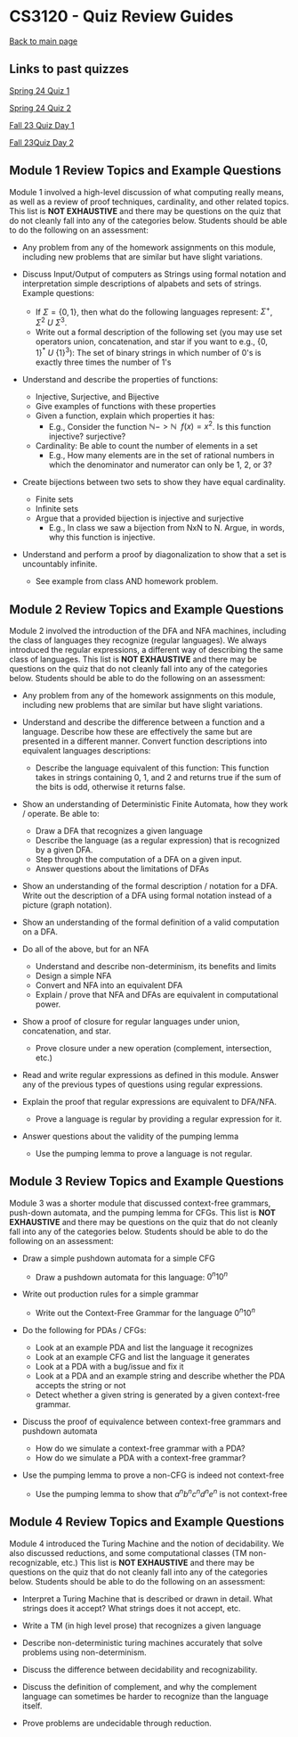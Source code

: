 CS3120 - Quiz Review Guides
===============================

[Back to main page](../index.html)

<a name="links"></a>Links to past quizzes
---------------------------------------

[Spring 24 Quiz 1](./sp24-quiz1.pdf)

[Spring 24 Quiz 2](./sp24-quiz2.pdf)

[Fall 23 Quiz Day 1](./QuizDay1.pdf)

[Fall 23Quiz Day 2](./QuizDay2.pdf)


<a name="introduction"></a>Module 1 Review Topics and Example Questions
---------------------------------------

Module 1 involved a high-level discussion of what computing really means, as well as a review of proof techniques, cardinality, and other related topics. This list is **NOT EXHAUSTIVE** and there may be questions on the quiz that do not cleanly fall into any of the categories below. Students should be able to do the following on an assessment:

- Any problem from any of the homework assignments on this module, including new problems that are similar but have slight variations.

- Discuss Input/Output of computers as Strings using formal notation and interpretation simple descriptions of alpabets and sets of strings. Example questions:
	- If $\Sigma=\{0,1\}$, then what do the following languages represent: $\Sigma^+$, $\Sigma^2 \ U \ \Sigma^3$. 
	- Write out a formal description of the following set (you may use set operators union, concatenation, and star if you want to e.g., $\{0,1\}^* \ U \ \{1\}^3$): The set of binary strings in which number of 0's is exactly three times the number of 1's

- Understand and describe the properties of functions:
	- Injective, Surjective, and Bijective
	- Give examples of functions with these properties
	- Given a function, explain which properties it has:
		- E.g., Consider the function $\mathbb{N}->\mathbb{N} \ \ f(x)=x^2$. Is this function injective? surjective?
	- Cardinality: Be able to count the number of elements in a set
		- E.g., How many elements are in the set of rational numbers in which the denominator and numerator can only be 1, 2, or 3?

- Create bijections between two sets to show they have equal cardinality.
	- Finite sets
	- Infinite sets
	- Argue that a provided bijection is injective and surjective
		- E.g., In class we saw a bijection from NxN to N. Argue, in words, why this function is injective.

- Understand and perform a proof by diagonalization to show that a set is uncountably infinite.
	- See example from class AND homework problem.


<a name="introduction"></a>Module 2 Review Topics and Example Questions
---------------------------------------

Module 2 involved the introduction of the DFA and NFA machines, including the class of languages they recognize (regular languages). We always introduced the regular expressions, a different way of describing the same class of languages. This list is **NOT EXHAUSTIVE** and there may be questions on the quiz that do not cleanly fall into any of the categories below. Students should be able to do the following on an assessment:

- Any problem from any of the homework assignments on this module, including new problems that are similar but have slight variations.

- Understand and describe the difference between a function and a language. Describe how these are effectively the same but are presented in a different manner. Convert function descriptions into equivalent languages descriptions:
	- Describe the language equivalent of this function: This function takes in strings containing 0, 1, and 2 and returns true if the sum of the bits is odd, otherwise it returns false.

- Show an understanding of Deterministic Finite Automata, how they work / operate. Be able to:
	- Draw a DFA that recognizes a given language
	- Describe the language (as a regular expression) that is recognized by a given DFA.
	- Step through the computation of a DFA on a given input.
	- Answer questions about the limitations of DFAs

- Show an understanding of the formal description / notation for a DFA. Write out the description of a DFA using formal notation instead of a picture (graph notation).

- Show an understanding of the formal definition of a valid computation on a DFA.

- Do all of the above, but for an NFA
	- Understand and describe non-determinism, its benefits and limits
	- Design a simple NFA
	- Convert and NFA into an equivalent DFA
	- Explain / prove that NFA and DFAs are equivalent in computational power.

- Show a proof of closure for regular languages under union, concatenation, and star.
	- Prove closure under a new operation (complement, intersection, etc.)

- Read and write regular expressions as defined in this module. Answer any of the previous types of questions using regular expressions.

- Explain the proof that regular expressions are equivalent to DFA/NFA.
	- Prove a language is regular by providing a regular expression for it.

- Answer questions about the validity of the pumping lemma
	- Use the pumping lemma to prove a language is not regular.


<a name="introduction"></a>Module 3 Review Topics and Example Questions
---------------------------------------

Module 3 was a shorter module that discussed context-free grammars, push-down automata, and the pumping lemma for CFGs. This list is **NOT EXHAUSTIVE** and there may be questions on the quiz that do not cleanly fall into any of the categories below. Students should be able to do the following on an assessment:

- Draw a simple pushdown automata for a simple CFG
	- Draw a pushdown automata for this language: $0^n10^n$

- Write out production rules for a simple grammar
	- Write out the Context-Free Grammar for the language $0^n10^n$

- Do the following for PDAs / CFGs:
	- Look at an example PDA and list the language it recognizes
	- Look at an example CFG and list the language it generates
	- Look at a PDA with a bug/issue and fix it
	- Look at a PDA and an example string and describe whether the PDA accepts the string or not
	- Detect whether a given string is generated by a given context-free grammar.

- Discuss the proof of equivalence between context-free grammars and pushdown automata
	- How do we simulate a context-free grammar with a PDA?
	- How do we simulate a PDA with a context-free grammar?

- Use the pumping lemma to prove a non-CFG is indeed not context-free
	- Use the pumping lemma to show that $a^nb^nc^nd^ne^n$ is not context-free



<a name="introduction"></a>Module 4 Review Topics and Example Questions
---------------------------------------

Module 4 introduced the Turing Machine and the notion of decidability. We also discussed reductions, and some computational classes (TM non-recognizable, etc.) This list is **NOT EXHAUSTIVE** and there may be questions on the quiz that do not cleanly fall into any of the categories below. Students should be able to do the following on an assessment:

- Interpret a Turing Machine that is described or drawn in detail. What strings does it accept? What strings does it not accept, etc.

- Write a TM (in high level prose) that recognizes a given language

- Describe non-deterministic turing machines accurately that solve problems using non-determinism.

- Discuss the difference between decidability and recognizability.

- Discuss the definition of complement, and why the complement language can sometimes be harder to recognize than the language itself.

- Prove problems are undecidable through reduction.




